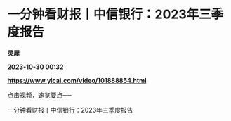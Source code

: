 # 一分钟看财报丨中信银行：2023年三季度报告
**灵犀**

**2023-10-30 00:32**

**https://www.yicai.com/video/101888854.html**

点击视频，速览要点──

一分钟看财报丨中信银行：2023年三季度报告